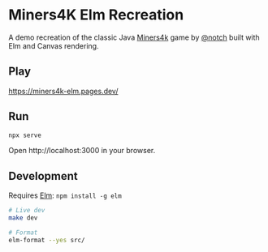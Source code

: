 # Miners4K Elm Recreation

A demo recreation of the classic Java [Miners4k](https://jvm-gaming.org/t/miners4k/25427) game by [@notch](https://x.com/nothc) built with Elm and Canvas rendering.

## Play

https://miners4k-elm.pages.dev/

## Run

```bash
npx serve
```

Open http://localhost:3000 in your browser.

## Development

Requires [Elm](https://elm-lang.org/): `npm install -g elm`

```bash
# Live dev
make dev

# Format
elm-format --yes src/
```
